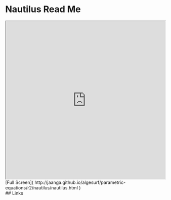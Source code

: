 Nautilus Read Me
===

<iframe src='http://jaanga.github.io/algesurf/parametric-equations/r2/nautilus/nautilus.html' width=100% height=500px >
There is an `iframe` here. It is not visible when viewed on github.com/algesurf. To view, please see 'Project Links' below.
</iframe>
[Full Screen]( http://jaanga.github.io/algesurf/parametric-equations/r2/nautilus/nautilus.html )
<br>
## Links 
<http://www.3d-meier.de/tut3/Seite93.html>  
